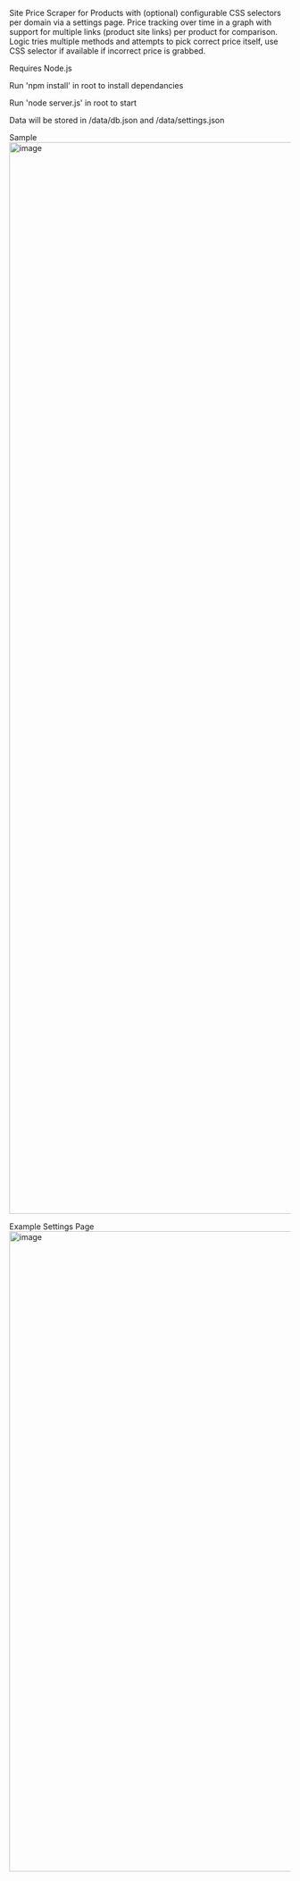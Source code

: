 Site Price Scraper for Products with (optional) configurable CSS selectors per domain via a settings page. Price tracking over time in a graph with support for multiple links (product site links) per product for comparison. Logic tries multiple methods and attempts to pick correct price itself, use CSS selector if available if incorrect price is grabbed.

Requires Node.js

Run 'npm install' in root to install dependancies

Run 'node server.js' in root to start

Data will be stored in /data/db.json and /data/settings.json

Sample
<img width="2188" height="1918" alt="image" src="https://github.com/user-attachments/assets/3d132b5c-717f-49eb-b959-b4b1a5d4c6e3" />

Example Settings Page
<img width="2182" height="1146" alt="image" src="https://github.com/user-attachments/assets/363aba1b-6ced-477a-97df-5c8ed07e9a7a" />
